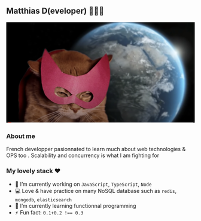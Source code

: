 ## Matthias D(eveloper) 👨🏻‍💻

![supercat](https://github.com/MatthD/MatthD/raw/master/supercat.png)

### About me

French developper pasionnated to learn much about web technologies & OPS too .
Scalability and concurrency is what I am fighting for


### My lovely stack ❤️

- 🔭 I’m currently working on `JavaScript`, `TypeScript`,  `Node`
- 💻 Love & have practice on many NoSQL database such as `redis`, `mongodb`, `elasticsearch`
- 🌱 I’m currently learning functionnal programming
- ⚡ Fun fact: `0.1+0.2 !== 0.3`

